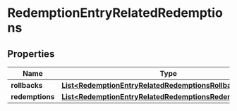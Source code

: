 

# RedemptionEntryRelatedRedemptions


## Properties

| Name | Type | Description |
|------------ | ------------- | ------------- |
|**rollbacks** | [**List&lt;RedemptionEntryRelatedRedemptionsRollbacksItem&gt;**](RedemptionEntryRelatedRedemptionsRollbacksItem.md) |  |
|**redemptions** | [**List&lt;RedemptionEntryRelatedRedemptionsRedemptionsItem&gt;**](RedemptionEntryRelatedRedemptionsRedemptionsItem.md) |  |



